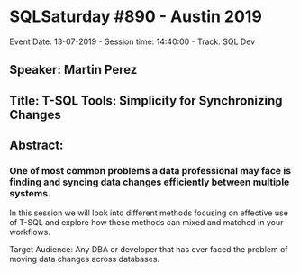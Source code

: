 # SQLSaturday #890 - Austin 2019
Event Date: 13-07-2019 - Session time: 14:40:00 - Track: SQL Dev
## Speaker: Martin Perez
## Title: T-SQL Tools: Simplicity for Synchronizing Changes
## Abstract:
### One of most common problems a data professional may face is finding and syncing data changes efficiently between multiple systems. 

In this session we will look into different methods focusing on effective use of T-SQL and explore how these methods can mixed and matched  in your workflows.

Target Audience:
Any DBA or developer that has ever faced the problem of moving data changes across databases.
